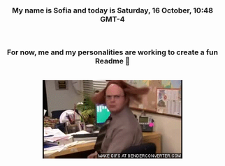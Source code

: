


<div align="center">
<h3 >My name is Sofia and today is Saturday, 16 October, 10:48 GMT-4</h3><br>
<h3 >For now, me and my personalities are working to create a fun Readme 👋
</h3><br>
<img src='img/dwight.gif' alt='working...'/>
</div>
